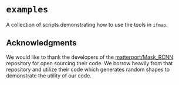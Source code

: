 # `examples`
A collection of scripts demonstrating how to use the tools in `ifmap`.

## Acknowledgments
We would like to thank the developers of the [matterport/Mask_RCNN](https://github.com/matterport/Mask_RCNN) repository
for open sourcing their code. We borrow heavily from that repository and utilize their code which generates random
shapes to demonstrate the utility of our code.